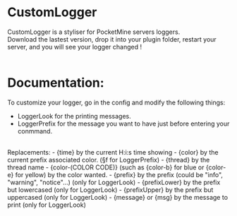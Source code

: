 # CustomLogger
CustomLogger is a styliser for PocketMine servers loggers.
<br />Download the lastest version, drop it into your plugin folder, restart your server, and you will see your logger changed !
<br /><br />
# Documentation:
To customize your logger, go in the config and modify the following things:<br />
- LoggerLook for the printing messages.
- LoggerPrefix for the message you want to have just before entering your conmmand.
<br />
Replacements:
- {time} by the current H:i:s time showing
- {color} by the current prefix associated color. (§f for LoggerPrefix)
- {thread} by the thread name
- {color-(COLOR CODE)} (such as {color-b} for blue or {color-e} for yellow) by the color wanted.
- {prefix} by the prefix (could be "info", "warning", "notice"...)  (only for LoggerLook)
- {prefixLower} by the prefix but lowercased (only for LoggerLook)
- {prefixUpper} by the prefix but uppercased (only for LoggerLook)
- {message} or {msg} by the message to print (only for LoggerLook)